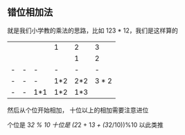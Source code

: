 ## 错位相加法

就是我们小学教的乘法的思路，比如 123 * 12，我们是这样算的

|     |     |     |     |     |       |
| --- | --- | --- | --- | --- | ----- |
|     |     |     | 1   | 2   | 3     |
|     |     |     |     | 1   | 2     |
| -   | -   | -   | -   | -   | -     |
| -   | -   | -   | 1*2 | 2*2 | 3 * 2 |
| -   | -   | 1*1 | 1*2 | 1*3 |       |

然后从个位开始相加， 十位以上的相加需要注意进位

个位是 3*2 % 10
十位是 (2*2 + 1*3 + (3*2/10))%10
以此类推